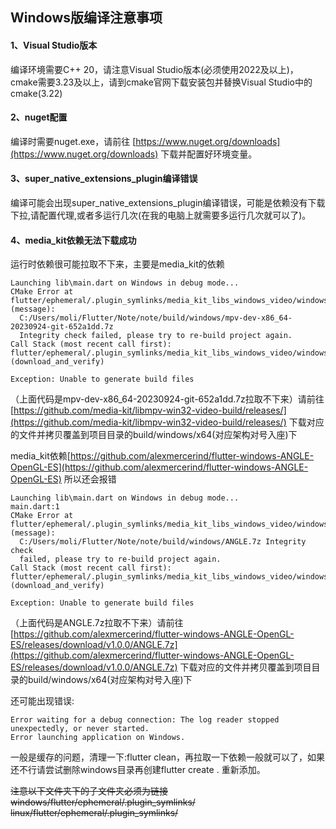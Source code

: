 ## Windows版编译注意事项

#### 1、Visual Studio版本

编译环境需要C++ 20，请注意Visual Studio版本(必须使用2022及以上)，cmake需要3.23及以上，请到cmake官网下载安装包并替换Visual
Studio中的cmake(3.22)

#### 2、nuget配置

编译时需要nuget.exe，请前往 [https://www.nuget.org/downloads](https://www.nuget.org/downloads)
下载并配置好环境变量。

#### 3、super_native_extensions_plugin编译错误

编译可能会出现super_native_extensions_plugin编译错误，可能是依赖没有下载下拉,请配置代理,或者多运行几次(在我的电脑上就需要多运行几次就可以了)。

#### 4、media_kit依赖无法下载成功

运行时依赖很可能拉取不下来，主要是media_kit的依赖

```
Launching lib\main.dart on Windows in debug mode...
CMake Error at flutter/ephemeral/.plugin_symlinks/media_kit_libs_windows_video/windows/CMakeLists.txt:40 (message):
  C:/Users/moli/Flutter/Note/note/build/windows/mpv-dev-x86_64-20230924-git-652a1dd.7z
  Integrity check failed, please try to re-build project again.
Call Stack (most recent call first):
flutter/ephemeral/.plugin_symlinks/media_kit_libs_windows_video/windows/CMakeLists.txt:74 (download_and_verify)

Exception: Unable to generate build files
```

（上面代码是mpv-dev-x86_64-20230924-git-652a1dd.7z拉取不下来）请前往[https://github.com/media-kit/libmpv-win32-video-build/releases/](https://github.com/media-kit/libmpv-win32-video-build/releases/)
下载对应的文件并拷贝覆盖到项目目录的build/windows/x64(对应架构对号入座)下

media_kit依赖[https://github.com/alexmercerind/flutter-windows-ANGLE-OpenGL-ES](https://github.com/alexmercerind/flutter-windows-ANGLE-OpenGL-ES)
所以还会报错

```
Launching lib\main.dart on Windows in debug mode...
main.dart:1
CMake Error at flutter/ephemeral/.plugin_symlinks/media_kit_libs_windows_video/windows/CMakeLists.txt:40 (message):
  C:/Users/moli/Flutter/Note/note/build/windows/ANGLE.7z Integrity check
  failed, please try to re-build project again.
Call Stack (most recent call first):
flutter/ephemeral/.plugin_symlinks/media_kit_libs_windows_video/windows/CMakeLists.txt:110 (download_and_verify)

Exception: Unable to generate build files
```

（上面代码是ANGLE.7z拉取不下来）请前往[https://github.com/alexmercerind/flutter-windows-ANGLE-OpenGL-ES/releases/download/v1.0.0/ANGLE.7z](https://github.com/alexmercerind/flutter-windows-ANGLE-OpenGL-ES/releases/download/v1.0.0/ANGLE.7z)
下载对应的文件并拷贝覆盖到项目目录的build/windows/x64(对应架构对号入座)下

还可能出现错误:

```
Error waiting for a debug connection: The log reader stopped unexpectedly, or never started.
Error launching application on Windows.
```

一般是缓存的问题，清理一下:flutter clean，再拉取一下依赖一般就可以了，如果还不行请尝试删除windows目录再创建flutter
create . 重新添加。

~~注意以下文件夹下的子文件夹必须为链接~~
~~windows/flutter/ephemeral/.plugin_symlinks/~~
~~linux/flutter/ephemeral/.plugin_symlinks/~~
